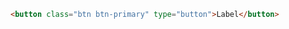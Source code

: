 ```html //DesignSystem version 2023
<button class="btn btn-primary" type="button">Label</button>
```
